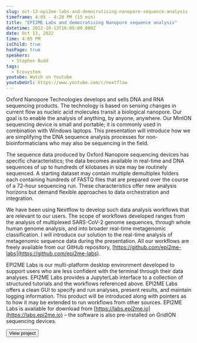 ```yaml
---
slug: oct-13-epi2me-labs-and-democratising-nanopore-sequence-analysis
timeframe: 4:05 - 4:20 PM (15 min)
title: "EPI2ME Labs and democratising Nanopore sequence analysis"
datetime: 2022-10-13T16:05:00.000Z
date: Oct 13, 2022
time: 4:05 PM
isChild: true
hasPage: true
speakers:
  - Stephen Rudd
tags:
  - Ecosystem
youtube: Watch on Youtube
youtubeUrl: https://www.youtube.com/c/nextflow
---
```

Oxford Nanopore Technologies develops and sells DNA and RNA sequencing products. The technology is based on sensing changes in current flow as nucleic acid molecules transit a biological nanopore. Our goal is to enable the analysis of anything, by anyone, anywhere. Our MinION sequencing device is small and portable; it is commonly used in combination with Windows laptops. This presentation will introduce how we are simplifying the DNA sequence analysis processes for non- bioinformaticians who may also be sequencing in the field.

The sequence data produced by Oxford Nanopore sequencing devices has specific characteristics; the data becomes available in real-time and DNA sequences of up to hundreds of kilobases in size may be routinely sequenced. A starting dataset may contain multiple demultiplex folders each containing hundreds of FASTQ files that are prepared over the course of a 72-hour sequencing run. These characteristics offer new analysis horizons but demand flexible approaches to data orchestration and integration.

We have been using Nextflow to develop such data analysis workflows that are relevant to our users. The scope of workflows developed ranges from the analysis of multiplexed SARS-CoV-2 genome sequences, through whole human genome analysis, and into broader real-time metagenomic classification. I will introduce our solution to the real-time analysis of metagenomic sequence data during the presentation. All our workflows are freely available from our GitHub repository, [https://github.com/epi2me-labs](https://github.com/epi2me-labs).

EPI2ME Labs is our multi-platform desktop environment developed to support users who are less confident with the terminal through their data analyses. EPI2ME Labs provides a JupyterLab interface to a collection of structured tutorials and the workflows referenced above. EPI2ME Labs offers a clean GUI to specify and run analyses, present results, and maintain logging information. This product will be introduced along with pointers as to how it may be extended to run workflows from other sources. EPI2ME Labs is available for download from [https://labs.epi2me.io](https://labs.epi2me.io) – the software is also pre-installed on GridION sequencing devices.

<div>
  <Button to="https://labs.epi2me.io" variant="secondary" size="md" arrow>
    View project
  </Button>
</div>
